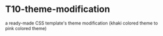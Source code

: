 # T10-theme-modification
 a ready-made CSS template's theme modification (khaki colored theme to pink colored theme)
